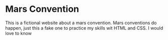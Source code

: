 # Mars Convention
This is a fictional website about a mars convention. Mars conventions do happen, just this a fake one to practice my  skills wit HTML and CSS. I would love to know
